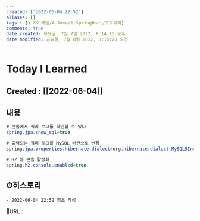 ```yaml
---
created: ["2022-06-04 22:52"]
aliases: []
tags : [3.자기계발/A.Java/1.SpringBoot/프로퍼티]
comments: true
date created: 목요일, 7월 7일 2022, 8:14:15 오후
date modified: 금요일, 7월 8일 2022, 8:15:20 오전
---
```


# Today I Learned
## Created : [[2022-06-04]]

## 내용
```JAVA
# 콘솔에서 쿼리 로그를 확인할 수 있다.
spring.jpa.show_sql=true 

# 출력되는 쿼리 로그를 MySQL 버전으로 변경
spring.jpa.properties.hibernate.dialect=org.hibernate.dialect.MySQL5InnoDBDialect 

# H2 웹 콘솔 활성화
spring.h2.console.enabled=true
```


## ⏱히스토리
	- 2022-06-04 22:52 최초 작성


📙URL :